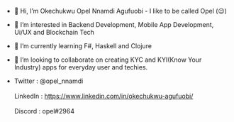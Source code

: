 - 👋 Hi, I’m Okechukwu Opel Nnamdi Agufuobi - I like to be called Opel (😉)

- 👀 I’m interested in Backend Development, Mobile App Development, Ui/UX and Blockchain Tech

- 🌱 I’m currently learning F#, Haskell and Clojure

- 💞️ I’m looking to collaborate on creating KYC and KYI(Know Your Industry) apps for everyday user and techies.

- Twitter   :  @opel_nnamdi<br/><br/>
  LinkedIn  : https://www.linkedin.com/in/okechukwu-agufuobi/<br/><br/>
  Discord   : opel#2964
  

<!---
sdg7onado/sdg7onado is a ✨ special ✨ repository because its `README.md` (this file) appears on your GitHub profile.
You can click the Preview link to take a look at your changes.
--->
